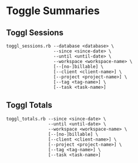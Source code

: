 # Toggle Summaries

## Toggl Sessions

    toggl_sessions.rb --database <database> \
                      --since <since-date> \
                      --until <until-date> \
                      --workspace <workspace-name> \
                      [--[no-]billable] \
                      [--client <client-name>] \
                      [--project <project-name>] \
                      [--tag <tag-name>] \
                      [--task <task-name>]

## Toggl Totals

    toggl_totals.rb --since <since-date> \
                    --until <until-date> \
                    --workspace <workspace-name> \
                    [--[no-]billable] \
                    [--client <client-name>] \
                    [--project <project-name>] \
                    [--tag <tag-name>] \
                    [--task <task-name>]
